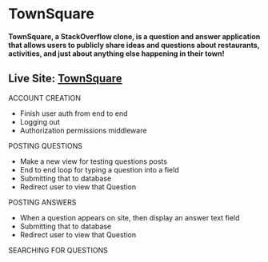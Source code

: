 # TownSquare
#### TownSquare, a StackOverflow clone, is a question and answer application that allows users to publicly share ideas and questions about restaurants, activities, and just about anything else happening in their town!
## Live Site: [TownSquare](http://town-square.herokuapp.com)
ACCOUNT CREATION

 - Finish user auth from end to end
 - Logging out
 - Authorization permissions middleware

POSTING QUESTIONS
 - Make a new view for testing questions posts
 - End to end loop for typing a question into a field
 - Submitting that to database
 - Redirect user to view that Question

POSTING ANSWERS
 - When a question appears on site, then display an answer text field
 - Submitting that to database
 - Redirect user to view that Question

SEARCHING FOR QUESTIONS
